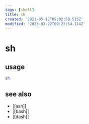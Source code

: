 ```yaml
---
tags: [shell]
title: sh
created: '2021-05-12T09:02:58.515Z'
modified: '2023-03-22T09:23:54.114Z'
---
```


# sh

## usage

```sh
sh
```

## see also

- [[ash]]
- [[bash]]
- [[dash]]
